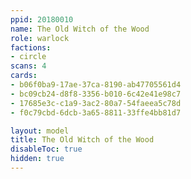 ```yaml
---
ppid: 20180010
name: The Old Witch of the Wood
role: warlock
factions:
- circle
scans: 4
cards:
- b06f0ba9-17ae-37ca-8190-ab47705561d4
- bc09cb24-d8f8-3356-b010-6c42e41e98c7
- 17685e3c-c1a9-3ac2-80a7-54faeea5c78d
- f0c79cbd-6dcb-3a65-8811-33ffe4bb81d7

layout: model
title: The Old Witch of the Wood
disableToc: true
hidden: true
---
```


